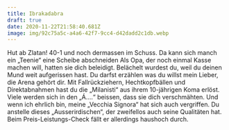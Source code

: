 ```yaml
---
title: Ibrakadabra
draft: true
date: 2020-11-22T21:58:40.681Z
image: img/92c75a5c-a4a6-42f7-9cc4-d42dadd2c1db.webp
---
```

Hut ab Zlatan! 40-1 und noch dermassen im Schuss. Da kann sich manch ein „Teenie“ eine Scheibe abschneiden Als Opa, der noch einmal Kasse machen will, hatten sie dich beleidigt. Belächelt wurdest du, weil du deinen Mund weit aufgerissen hast. Du darfst erzählen was du willst mein Lieber, die Arena gehört dir. Mit  Fallrückziehern, Hechtkopfbällen und Direktabnahmen hast du die „Milanisti“ aus ihrem 10-jährigen Koma erlöst. Viele werden sich in den „Á....“ beissen, dass sie dich verschmähten. Und wenn ich ehrlich bin, meine „Vecchia Signora“ hat sich auch vergriffen. Du anstelle  dieses „Ausserirdischen“, der zweifellos auch seine Qualitäten hat. Beim Preis-Leistungs-Check fällt er allerdings haushoch durch.